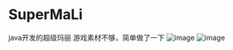 # SuperMaLi
java开发的超级玛丽
游戏素材不够，简单做了一下
![image](https://user-images.githubusercontent.com/76581880/195290124-cbe7e5a7-406a-4906-b9b3-eb1d5c0beb51.png)
![image](https://user-images.githubusercontent.com/76581880/195290191-0e74adeb-f0f7-49f6-89fc-0dc1b63d94ee.png)
